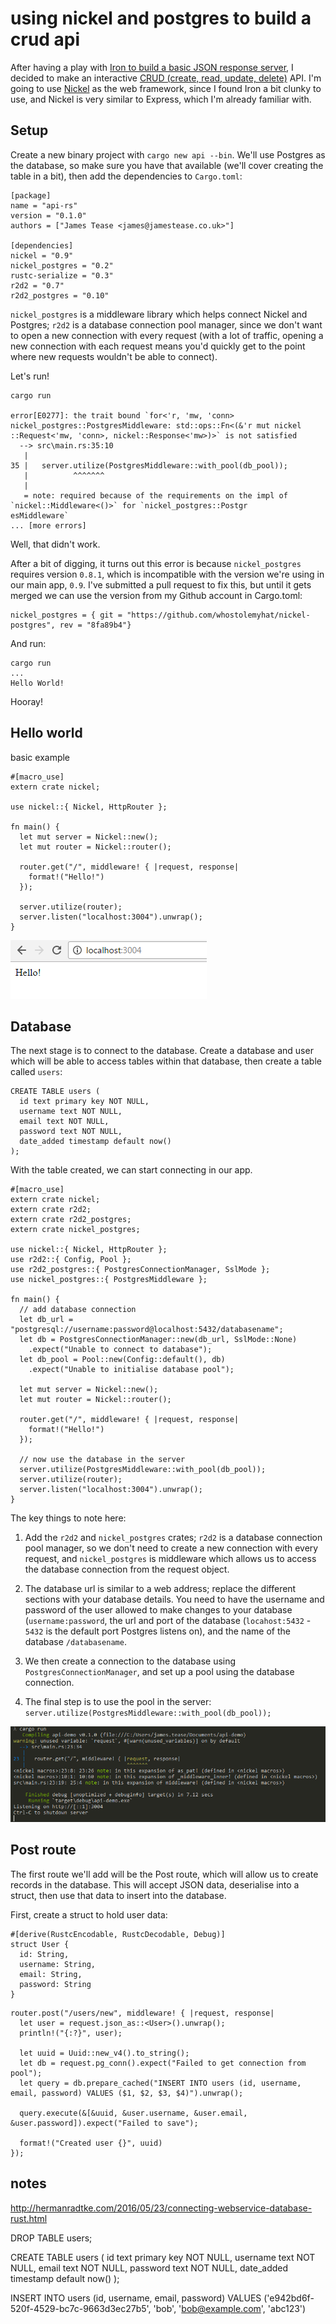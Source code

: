 # using nickel and postgres to build a crud api

After having a play with [Iron to build a basic JSON response server](https://jamestease.co.uk/blether/writing-a-basic-json-web-server-in-rust-using-iron), I decided to make an interactive [CRUD (create, read, update, delete)](https://en.wikipedia.org/wiki/Create,_read,_update_and_delete) API. I'm going to use [Nickel](http://nickel.rs/) as the web framework, since I found Iron a bit clunky to use, and Nickel is very similar to Express, which I'm already familiar with.

## Setup

Create a new binary project with `cargo new api --bin`. We'll use Postgres as the database, so make sure you have that available (we'll cover creating the table in a bit), then add the dependencies to `Cargo.toml`:

```# Cargo.toml
[package]
name = "api-rs"
version = "0.1.0"
authors = ["James Tease <james@jamestease.co.uk>"]

[dependencies]
nickel = "0.9"
nickel_postgres = "0.2"
rustc-serialize = "0.3"
r2d2 = "0.7"
r2d2_postgres = "0.10"
```

`nickel_postgres` is a middleware library which helps connect Nickel and Postgres; `r2d2` is a database connection pool manager, since we don't want to open a new connection with every request (with a lot of traffic, opening a new connection with each request means you'd quickly get to the point where new requests wouldn't be able to connect).

Let's run!

```
cargo run

error[E0277]: the trait bound `for<'r, 'mw, 'conn> nickel_postgres::PostgresMiddleware: std::ops::Fn<(&'r mut nickel
::Request<'mw, 'conn>, nickel::Response<'mw>)>` is not satisfied
  --> src\main.rs:35:10
   |
35 |   server.utilize(PostgresMiddleware::with_pool(db_pool));
   |          ^^^^^^^
   |
   = note: required because of the requirements on the impl of `nickel::Middleware<()>` for `nickel_postgres::Postgr
esMiddleware`
... [more errors]
```

Well, that didn't work.

After a bit of digging, it turns out this error is because `nickel_postgres` requires version `0.8.1`, which is incompatible with the version we're using in our main app, `0.9`. I've submitted a pull request to fix this, but until it gets merged we can use the version from my Github account in Cargo.toml:

```# Cargo.toml
nickel_postgres = { git = "https://github.com/whostolemyhat/nickel-postgres", rev = "8fa89b4"}
```

And run:

```
cargo run
...
Hello World!
```

Hooray!

## Hello world

basic example

```
#[macro_use]
extern crate nickel;

use nickel::{ Nickel, HttpRouter };

fn main() {
  let mut server = Nickel::new();
  let mut router = Nickel::router();

  router.get("/", middleware! { |request, response|
    format!("Hello!")
  });

  server.utilize(router);
  server.listen("localhost:3004").unwrap();
}
```

![](hello-world.png)

## Database

The next stage is to connect to the database. Create a database and user which will be able to access tables within that database, then create a table
called `users`:

```
CREATE TABLE users (
  id text primary key NOT NULL,
  username text NOT NULL,
  email text NOT NULL,
  password text NOT NULL,
  date_added timestamp default now()
);
```

With the table created, we can start connecting in our app.

```// main.rs
#[macro_use]
extern crate nickel;
extern crate r2d2;
extern crate r2d2_postgres;
extern crate nickel_postgres;

use nickel::{ Nickel, HttpRouter };
use r2d2::{ Config, Pool };
use r2d2_postgres::{ PostgresConnectionManager, SslMode };
use nickel_postgres::{ PostgresMiddleware };

fn main() {
  // add database connection
  let db_url = "postgresql://username:password@localhost:5432/databasename";
  let db = PostgresConnectionManager::new(db_url, SslMode::None)
    .expect("Unable to connect to database");
  let db_pool = Pool::new(Config::default(), db)
    .expect("Unable to initialise database pool");

  let mut server = Nickel::new();
  let mut router = Nickel::router();

  router.get("/", middleware! { |request, response|
    format!("Hello!")
  });

  // now use the database in the server
  server.utilize(PostgresMiddleware::with_pool(db_pool));
  server.utilize(router);
  server.listen("localhost:3004").unwrap();
}

```

The key things to note here:

1. Add the `r2d2` and `nickel_postgres` crates; `r2d2` is a database connection pool manager, so we don't need to create a new connection with every request, and `nickel_postgres` is middleware which allows us to access the database connection from the request object.

2. The database url is similar to a web address; replace the different sections with your database details. You need to have the username and password of the user allowed to make changes to your database (`username:password`, the url and port of the database (`locahost:5432` - `5432` is the default port Postgres listens on), and the name of the database `/databasename`.

3. We then create a connection to the database using `PostgresConnectionManager`, and set up a pool using the database connection.

4. The final step is to use the pool in the server: `server.utilize(PostgresMiddleware::with_pool(db_pool));`

![](database.png)

## Post route

The first route we'll add will be the Post route, which will allow us to create records in the database. This will accept JSON data, deserialise into a struct, then use that data to insert into the database.

First, create a struct to hold user data:

```// main.rs
#[derive(RustcEncodable, RustcDecodable, Debug)]
struct User {
  id: String,
  username: String,
  email: String,
  password: String
}
```



```
router.post("/users/new", middleware! { |request, response|
  let user = request.json_as::<User>().unwrap();
  println!("{:?}", user);

  let uuid = Uuid::new_v4().to_string();
  let db = request.pg_conn().expect("Failed to get connection from pool");
  let query = db.prepare_cached("INSERT INTO users (id, username, email, password) VALUES ($1, $2, $3, $4)").unwrap();

  query.execute(&[&uuid, &user.username, &user.email, &user.password]).expect("Failed to save");

  format!("Created user {}", uuid)
});
```


## notes
http://hermanradtke.com/2016/05/23/connecting-webservice-database-rust.html

DROP TABLE users;

CREATE TABLE users (
  id text primary key NOT NULL,
  username text NOT NULL,
  email text NOT NULL,
  password text NOT NULL,
  date_added timestamp default now()
);

INSERT INTO users (id, username, email, password) VALUES ('e942bd6f-520f-4529-bc7c-9663d3ec27b5', 'bob', 'bob@example.com', 'abc123')
